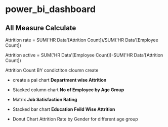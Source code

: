 # power_bi_dashboard
All Measure Calculate
---

Attrition rate = SUM('HR Data'[Attrition Count])/SUM('HR Data'[Employee Count])

Attrition active = SUM('HR Data'[Employee Count])-SUM('HR Data'[Attrition Count])

Attrition Count BY condictiton cloumn create

* create a pai chart **Department wise Attrition**
  
* Stacked column chart **No of Employee by Age Group**
 
* Matrix **Job Satisfaction Rating**
  
* Stacked bar chart **Education Feild Wise Attrition**
 
*  Donut Chart Attrition Rate by Gender for different age group 
